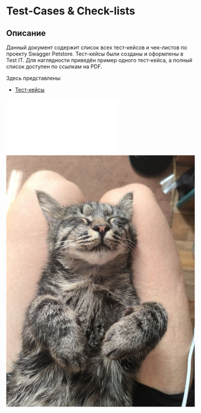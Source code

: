# Test-Cases & Check-lists

## Описание  

Данный документ содержит список всех тест-кейсов и чек-листов по проекту Swagger Petstore. Тест-кейсы были созданы и оформлены в Test IT. Для наглядности приведён пример одного тест-кейса, а полный список доступен по ссылкам на PDF.


Здесь представлены:  
- [Тест-кейсы](/test_docs/tc.pdf)

![TC](/test_docs/tc.pdf)
![TC](/test_docs/keks.jpg)